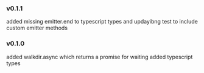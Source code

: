 ### v0.1.1
added missing emitter.end to typescript types and updayibng test to include custom emitter methods

### v0.1.0
added walkdir.async which returns a promise for waiting
added typescript types
